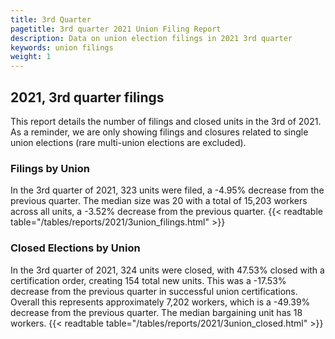 ```yaml
---
title: 3rd Quarter 
pagetitle: 3rd quarter 2021 Union Filing Report
description: Data on union election filings in 2021 3rd quarter 
keywords: union filings
weight: 1
---
```


## 2021, 3rd quarter filings

This report details the number of filings and closed units in the 3rd of 2021. As a reminder, we are only showing filings and closures related to single union elections (rare multi-union elections are excluded).

### Filings by Union
In the 3rd quarter of 2021, 323 units were filed, a -4.95% decrease from the previous quarter. The median size was 20 with a total of 15,203 workers across all units, a -3.52% decrease from the previous quarter.
{{< readtable table="/tables/reports/2021/3union_filings.html" >}}

### Closed Elections by Union
In the 3rd quarter of 2021, 324 units were closed, with 47.53% closed with a certification order, creating 154 total new units. This was a -17.53% decrease from the previous quarter in successful union certifications. Overall this represents approximately 7,202 workers, which is a -49.39% decrease from the previous quarter. The median bargaining unit has 18 workers.
{{< readtable table="/tables/reports/2021/3union_closed.html" >}}
